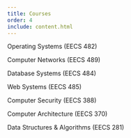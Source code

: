 ```yaml
---
title: Courses
order: 4
include: content.html
---
```


Operating Systems (EECS 482)

Computer Networks (EECS 489)

Database Systems (EECS 484)

Web Systems (EECS 485)

Computer Security (EECS 388)

Computer Architecture (EECS 370)

Data Structures & Algorithms (EECS 281)
